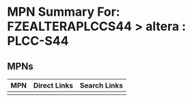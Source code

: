 



# MPN Summary For: FZEALTERAPLCCS44 > altera : PLCC-S44

## MPNs
  

|MPN|Direct Links|Search Links|
| :--- | :--- | :--- |
||||
